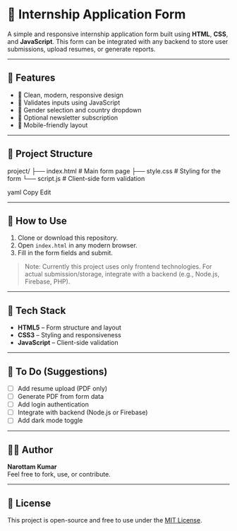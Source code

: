 # 📝 Internship Application Form

A simple and responsive internship application form built using **HTML**, **CSS**, and **JavaScript**. This form can be integrated with any backend to store user submissions, upload resumes, or generate reports.

---

## 🌟 Features

- 🔹 Clean, modern, responsive design
- 🔹 Validates inputs using JavaScript
- 🔹 Gender selection and country dropdown
- 🔹 Optional newsletter subscription
- 🔹 Mobile-friendly layout

---

## 📂 Project Structure

project/
├── index.html # Main form page
├── style.css # Styling for the form
└── script.js # Client-side form validation

yaml
Copy
Edit

---

## 🔧 How to Use

1. Clone or download this repository.
2. Open `index.html` in any modern browser.
3. Fill in the form fields and submit.

> Note: Currently this project uses only frontend technologies. For actual submission/storage, integrate with a backend (e.g., Node.js, Firebase, PHP).

---

## 🚀 Tech Stack

- **HTML5** – Form structure and layout
- **CSS3** – Styling and responsiveness
- **JavaScript** – Client-side validation

---

## 📌 To Do (Suggestions)

- [ ] Add resume upload (PDF only)
- [ ] Generate PDF from form data
- [ ] Add login authentication
- [ ] Integrate with backend (Node.js or Firebase)
- [ ] Add dark mode toggle

---

## 🧑‍💻 Author

**Narottam Kumar**  
Feel free to fork, use, or contribute.

---

## 📃 License

This project is open-source and free to use under the [MIT License](LICENSE).
